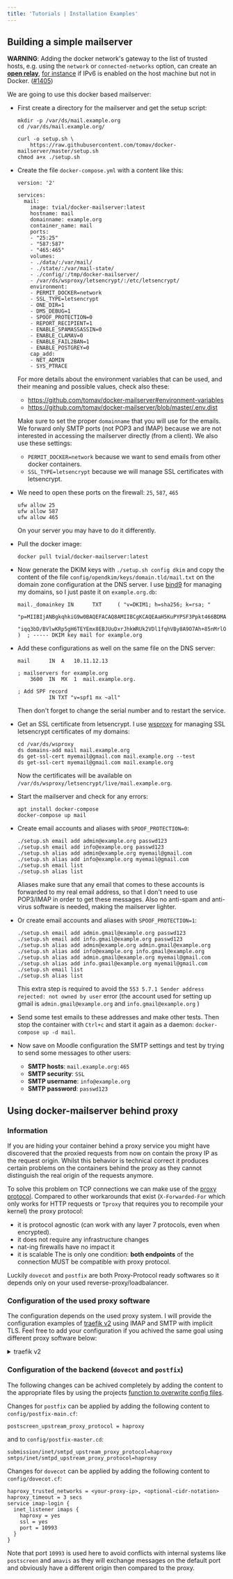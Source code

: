 ```yaml
---
title: 'Tutorials | Installation Examples'
---
```


## Building a simple mailserver

**WARNING**: Adding the docker network's gateway to the list of trusted hosts, e.g. using the `network` or `connected-networks` option, can create an [**open relay**](https://en.wikipedia.org/wiki/Open_mail_relay), [for instance](https://github.com/tomav/docker-mailserver/issues/1405#issuecomment-590106498) if IPv6 is enabled on the host machine but not in Docker. ([#1405](https://github.com/tomav/docker-mailserver/issues/1405))

We are going to use this docker based mailserver:

- First create a directory for the mailserver and get the setup script:
  ```
  mkdir -p /var/ds/mail.example.org
  cd /var/ds/mail.example.org/

  curl -o setup.sh \
      https://raw.githubusercontent.com/tomav/docker-mailserver/master/setup.sh
  chmod a+x ./setup.sh
  ```

- Create the file `docker-compose.yml` with a content like this:
  ```
  version: '2'

  services:
    mail:
      image: tvial/docker-mailserver:latest
      hostname: mail
      domainname: example.org
      container_name: mail
      ports:
      - "25:25"
      - "587:587"
      - "465:465"
      volumes:
      - ./data/:/var/mail/
      - ./state/:/var/mail-state/
      - ./config/:/tmp/docker-mailserver/
      - /var/ds/wsproxy/letsencrypt/:/etc/letsencrypt/
      environment:
      - PERMIT_DOCKER=network
      - SSL_TYPE=letsencrypt
      - ONE_DIR=1
      - DMS_DEBUG=1
      - SPOOF_PROTECTION=0
      - REPORT_RECIPIENT=1
      - ENABLE_SPAMASSASSIN=0
      - ENABLE_CLAMAV=0
      - ENABLE_FAIL2BAN=1
      - ENABLE_POSTGREY=0
      cap_add:
      - NET_ADMIN
      - SYS_PTRACE
  ```
  
  For more details about the environment variables that can be used,
  and their meaning and possible values, check also these:
  - https://github.com/tomav/docker-mailserver#environment-variables
  - https://github.com/tomav/docker-mailserver/blob/master/.env.dist
  
  Make sure to set the proper `domainname` that you will use for the
  emails. We forward only SMTP ports (not POP3 and IMAP) because we
  are not interested in accessing the mailserver directly (from a
  client).  We also use these settings:
  - `PERMIT_DOCKER=network` because we want to send emails from other
    docker containers.
  - `SSL_TYPE=letsencrypt` because we will manage SSL certificates
    with letsencrypt.

- We need to open these ports on the firewall: `25`, `587`, `465`
  ```
  ufw allow 25
  ufw allow 587
  ufw allow 465
  ```
  On your server you may have to do it differently.

- Pull the docker image:
  ```
  docker pull tvial/docker-mailserver:latest
  ```

- Now generate the DKIM keys with `./setup.sh config dkim` and copy
  the content of the file `config/opendkim/keys/domain.tld/mail.txt`
  on the domain zone configuration at the DNS server. I use
  [bind9](https://github.com/docker-scripts/bind9) for managing my
  domains, so I just paste it on `example.org.db`:
  ```
  mail._domainkey IN      TXT     ( "v=DKIM1; h=sha256; k=rsa; "
          "p=MIIBIjANBgkqhkiG9w0BAQEFACAQ8AMIIBCgKCAQEAaH5KuPYPSF3Ppkt466BDMAFGOA4mgqn4oPjZ5BbFlYA9l5jU3bgzRj3l6/Q1n5a9lQs5fNZ7A/HtY0aMvs3nGE4oi+LTejt1jblMhV/OfJyRCunQBIGp0s8G9kIUBzyKJpDayk2+KJSJt/lxL9Iiy0DE5hIv62ZPP6AaTdHBAsJosLFeAzuLFHQ6USyQRojefqFQtgYqWQ2JiZQ3"
          "iqq3bD/BVlwKRp5gH6TEYEmx8EBJUuDxrJhkWRUk2VDl1fqhVBy8A9O7Ah+85nMrlOHIFsTaYo9o6+cDJ6t1i6G1gu+bZD0d3/3bqGLPBQV9LyEL1Rona5V7TJBGg099NQkTz1IwIDAQAB" )  ; ----- DKIM key mail for example.org

  ```

- Add these configurations as well on the same file on the DNS server:
  ```
  mail      IN  A   10.11.12.13
  
  ; mailservers for example.org
      3600  IN  MX  1  mail.example.org.
  
  ; Add SPF record
            IN TXT "v=spf1 mx ~all"
  ```
  Then don't forget to change the serial number and to restart the service.

- Get an SSL certificate from letsencrypt. I use
  [wsproxy](https://github.com/docker-scripts/wsproxy) for managing
  SSL letsencrypt certificates of my domains:
  ```
  cd /var/ds/wsproxy
  ds domains-add mail mail.example.org
  ds get-ssl-cert myemail@gmail.com mail.example.org --test
  ds get-ssl-cert myemail@gmail.com mail.example.org
  ```
  Now the certificates will be available on
  `/var/ds/wsproxy/letsencrypt/live/mail.example.org`.

- Start the mailserver and check for any errors:
  ```
  apt install docker-compose
  docker-compose up mail
  ```

- Create email accounts and aliases with `SPOOF_PROTECTION=0`:
  ```
  ./setup.sh email add admin@example.org passwd123
  ./setup.sh email add info@example.org passwd123
  ./setup.sh alias add admin@example.org myemail@gmail.com
  ./setup.sh alias add info@example.org myemail@gmail.com
  ./setup.sh email list
  ./setup.sh alias list
  ```
  Aliases make sure that any email that comes to these accounts is
  forwarded to my real email address, so that I don't need to use
  POP3/IMAP in order to get these messages. Also no anti-spam and
  anti-virus software is needed, making the mailserver lighter.

- Or create email accounts and aliases with `SPOOF_PROTECTION=1`:
  ```
  ./setup.sh email add admin.gmail@example.org passwd123
  ./setup.sh email add info.gmail@example.org passwd123
  ./setup.sh alias add admin@example.org admin.gmail@example.org
  ./setup.sh alias add info@example.org info.gmail@example.org
  ./setup.sh alias add admin.gmail@example.org myemail@gmail.com
  ./setup.sh alias add info.gmail@example.org myemail@gmail.com
  ./setup.sh email list
  ./setup.sh alias list
  ```
  This extra step is required to avoid the `553 5.7.1 Sender address rejected: not owned by user` error (the account used for setting up gmail is `admin.gmail@example.org` and `info.gmail@example.org` )
  
- Send some test emails to these addresses and make other tests. Then
  stop the container with `Ctrl+c` and start it again as a daemon:
  `docker-compose up -d mail`.

- Now save on Moodle configuration the SMTP settings and test by
  trying to send some messages to other users:
  - **SMTP hosts**: `mail.example.org:465`
  - **SMTP security**: `SSL`
  - **SMTP username**: `info@example.org`
  - **SMTP password**: `passwd123`

## Using docker-mailserver behind proxy
### Information
If you are hiding your container behind a proxy service you might have discovered that the proxied requests from now on contain the proxy IP as the request origin. Whilst this behavior is technical correct it produces certain problems on the containers behind the proxy as they cannot distinguish the real origin of the requests anymore.

To solve this problem on TCP connections we can make use of the [proxy protocol](https://www.haproxy.org/download/1.8/doc/proxy-protocol.txt). Compared to other workarounds that exist (`X-Forwarded-For` which only works for HTTP requests or `Tproxy` that requires you to recompile your kernel) the proxy protocol:
- it is protocol agnostic (can work with any layer 7 protocols, even when encrypted).
- it does not require any infrastructure changes
- nat-ing firewalls have no impact it
- it is scalable
The is only one condition: **both endpoints** of the connection MUST be compatible with proxy protocol.

Luckily `dovecot` and `postfix` are both Proxy-Protocol ready softwares so it depends only on your used reverse-proxy/loadbalancer.

### Configuration of the used proxy software

The configuration depends on the used proxy system. I will provide the configuration examples of [traefik v2](https://traefik.io/) using IMAP and SMTP with implicit TLS. Feel free to add your configuration if you achived the same goal using different proxy software below:

<details>
  <summary>traefik v2</summary>

  Truncated configuration of traefik itself:
```
version: '3.7'
services:
  reverse-proxy:
    image: traefik:v2.4
    container_name: docker-traefik
    restart: always
    command:
      - "--providers.docker"
      - "--providers.docker.exposedbydefault=false"
      - "--providers.docker.network=proxy"
      - "--entrypoints.web.address=:80"
      - "--entryPoints.websecure.address=:443"
      - "--entryPoints.smtp.address=:25"
      - "--entryPoints.smtp-ssl.address=:465"
      - "--entryPoints.imap-ssl.address=:993"
      - "--entryPoints.sieve.address=:4190"
    ports:
      - "25:25"
      - "465:465"
      - "993:993"
      - "4190:4190"
[...]
```

Truncated list of neccessary labels on the mailserver container:

```
version: '2'
services:
  mail:
    image: tvial/docker-mailserver:release-v7.2.0
    restart: always
    networks:
      - proxy
    labels:
      - "traefik.enable=true"
      - "traefik.tcp.routers.smtp.rule=HostSNI(`*`)"
      - "traefik.tcp.routers.smtp.entrypoints=smtp"
      - "traefik.tcp.routers.smtp.service=smtp"
      - "traefik.tcp.services.smtp.loadbalancer.server.port=25"
      - "traefik.tcp.services.smtp.loadbalancer.proxyProtocol.version=1"
      - "traefik.tcp.routers.smtp-ssl.rule=HostSNI(`*`)"
      - "traefik.tcp.routers.smtp-ssl.entrypoints=smtp-ssl"
      - "traefik.tcp.routers.smtp-ssl.service=smtp-ssl"
      - "traefik.tcp.services.smtp-ssl.loadbalancer.server.port=465"
      - "traefik.tcp.services.smtp-ssl.loadbalancer.proxyProtocol.version=1"
      - "traefik.tcp.routers.imap-ssl.rule=HostSNI(`*`)"
      - "traefik.tcp.routers.imap-ssl.entrypoints=imap-ssl"
      - "traefik.tcp.routers.imap-ssl.service=imap-ssl"
      - "traefik.tcp.services.imap-ssl.loadbalancer.server.port=10993"
      - "traefik.tcp.services.imap-ssl.loadbalancer.proxyProtocol.version=2"
      - "traefik.tcp.routers.sieve.rule=HostSNI(`*`)"
      - "traefik.tcp.routers.sieve.entrypoints=sieve"
      - "traefik.tcp.routers.sieve.service=sieve"
      - "traefik.tcp.services.sieve.loadbalancer.server.port=4190"
[...]
```
Keep in mind that it is neccessary to use port `10993` here. More information below at `dovecot` configuration.

</details>

### Configuration of the backend (`dovecot` and `postfix`)

The following changes can be achived completely by adding the content to the appropriate files by using the projects [function to overwrite config files](https://github.com/docker-mailserver/docker-mailserver/wiki/List-of-optional-config-files-&-directories).

Changes for `postfix` can be applied by adding the following content to `config/postfix-main.cf`:
```
postscreen_upstream_proxy_protocol = haproxy
```

and to `config/postfix-master.cd`:
```
submission/inet/smtpd_upstream_proxy_protocol=haproxy
smtps/inet/smtpd_upstream_proxy_protocol=haproxy
```

Changes for `dovecot` can be applied by adding the following content to `config/dovecot.cf`:
```
haproxy_trusted_networks = <your-proxy-ip>, <optional-cidr-notation>
haproxy_timeout = 3 secs
service imap-login {
  inet_listener imaps {
    haproxy = yes
    ssl = yes
    port = 10993
  }
}
```
Note that port `10993` is used here to avoid conflicts with internal systems like `postscreen` and `amavis` as they will exchange messages on the default port and obviously have a different origin then compared to the proxy.